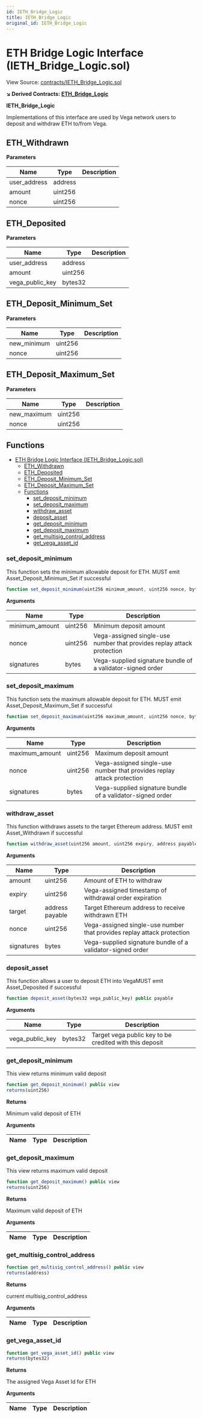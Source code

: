 ```yaml
---
id: IETH_Bridge_Logic
title: IETH_Bridge_Logic
original_id: IETH_Bridge_Logic
---
```


# ETH Bridge Logic Interface (IETH_Bridge_Logic.sol)

View Source: [contracts/IETH_Bridge_Logic.sol](https://github.com/vegaprotocol/MultisigControl/blob/develop/contracts/ETH_Bridge_Logic.sol)

**↘ Derived Contracts: [ETH_Bridge_Logic](../contracts/ETH_Bridge_Logic)**

**IETH_Bridge_Logic**

Implementations of this interface are used by Vega network users to deposit and withdraw ETH to/from Vega.

## ETH_Withdrawn

**Parameters**

| Name        | Type           | Description  |
| ------------- |------------- | -----|
| user_address | address |  | 
| amount | uint256 |  | 
| nonce | uint256 |  | 

## ETH_Deposited

**Parameters**

| Name        | Type           | Description  |
| ------------- |------------- | -----|
| user_address | address |  | 
| amount | uint256 |  | 
| vega_public_key | bytes32 |  | 

## ETH_Deposit_Minimum_Set

**Parameters**

| Name        | Type           | Description  |
| ------------- |------------- | -----|
| new_minimum | uint256 |  | 
| nonce | uint256 |  | 

## ETH_Deposit_Maximum_Set

**Parameters**

| Name        | Type           | Description  |
| ------------- |------------- | -----|
| new_maximum | uint256 |  | 
| nonce | uint256 |  | 

## Functions

- [ETH Bridge Logic Interface (IETH_Bridge_Logic.sol)](#eth-bridge-logic-interface-ieth_bridge_logicsol)
  - [ETH_Withdrawn](#eth_withdrawn)
  - [ETH_Deposited](#eth_deposited)
  - [ETH_Deposit_Minimum_Set](#eth_deposit_minimum_set)
  - [ETH_Deposit_Maximum_Set](#eth_deposit_maximum_set)
  - [Functions](#functions)
    - [set_deposit_minimum](#set_deposit_minimum)
    - [set_deposit_maximum](#set_deposit_maximum)
    - [withdraw_asset](#withdraw_asset)
    - [deposit_asset](#deposit_asset)
    - [get_deposit_minimum](#get_deposit_minimum)
    - [get_deposit_maximum](#get_deposit_maximum)
    - [get_multisig_control_address](#get_multisig_control_address)
    - [get_vega_asset_id](#get_vega_asset_id)

### set_deposit_minimum

This function sets the minimum allowable deposit for ETH. MUST emit Asset_Deposit_Minimum_Set if successful

```js
function set_deposit_minimum(uint256 minimum_amount, uint256 nonce, bytes signatures) public nonpayable
```

**Arguments**

| Name        | Type           | Description  |
| ------------- |------------- | -----|
| minimum_amount | uint256 | Minimum deposit amount | 
| nonce | uint256 | Vega-assigned single-use number that provides replay attack protection | 
| signatures | bytes | Vega-supplied signature bundle of a validator-signed order | 

### set_deposit_maximum

This function sets the maximum allowable deposit for ETH. MUST emit Asset_Deposit_Maximum_Set if successful

```js
function set_deposit_maximum(uint256 maximum_amount, uint256 nonce, bytes signatures) public nonpayable
```

**Arguments**

| Name        | Type           | Description  |
| ------------- |------------- | -----|
| maximum_amount | uint256 | Maximum deposit amount | 
| nonce | uint256 | Vega-assigned single-use number that provides replay attack protection | 
| signatures | bytes | Vega-supplied signature bundle of a validator-signed order | 

### withdraw_asset

This function withdraws assets to the target Ethereum address. MUST emit Asset_Withdrawn if successful

```js
function withdraw_asset(uint256 amount, uint256 expiry, address payable target, uint256 nonce, bytes signatures) public nonpayable
```

**Arguments**

| Name        | Type           | Description  |
| ------------- |------------- | -----|
| amount | uint256 | Amount of ETH to withdraw | 
| expiry | uint256 | Vega-assigned timestamp of withdrawal order expiration | 
| target | address payable | Target Ethereum address to receive withdrawn ETH | 
| nonce | uint256 | Vega-assigned single-use number that provides replay attack protection | 
| signatures | bytes | Vega-supplied signature bundle of a validator-signed order | 

### deposit_asset

This function allows a user to deposit ETH into VegaMUST emit Asset_Deposited if successful

```js
function deposit_asset(bytes32 vega_public_key) public payable
```

**Arguments**

| Name        | Type           | Description  |
| ------------- |------------- | -----|
| vega_public_key | bytes32 | Target vega public key to be credited with this deposit | 

### get_deposit_minimum

This view returns minimum valid deposit

```js
function get_deposit_minimum() public view
returns(uint256)
```

**Returns**

Minimum valid deposit of ETH

**Arguments**

| Name        | Type           | Description  |
| ------------- |------------- | -----|

### get_deposit_maximum

This view returns maximum valid deposit

```js
function get_deposit_maximum() public view
returns(uint256)
```

**Returns**

Maximum valid deposit of ETH

**Arguments**

| Name        | Type           | Description  |
| ------------- |------------- | -----|

### get_multisig_control_address

```js
function get_multisig_control_address() public view
returns(address)
```

**Returns**

current multisig_control_address

**Arguments**

| Name        | Type           | Description  |
| ------------- |------------- | -----|

### get_vega_asset_id

```js
function get_vega_asset_id() public view
returns(bytes32)
```

**Returns**

The assigned Vega Asset Id for ETH

**Arguments**

| Name        | Type           | Description  |
| ------------- |------------- | -----|

